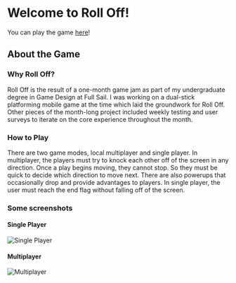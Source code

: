 # Welcome to Roll Off!

You can play the game [here](https://www.kongregate.com/games/cjohnson13/roll-off)!

## About the Game

### Why Roll Off?
Roll Off is the result of a one-month game jam as part of my undergraduate degree in Game Design at Full Sail. I was working on a  dual-stick platforming mobile game at the time which laid the groundwork for Roll Off. Other pieces of the month-long project included weekly testing and user surveys to iterate on the core experience throughout the month.

### How to Play
There are two game modes, local multiplayer and single player. In multiplayer, the players must try to knock each other off of the screen in any direction. Once a play begins moving, they cannot stop. So they must be quick to decide which direction to move next. There are also powerups that occasionally drop and provide advantages to players. In single player, the user must reach the end flag without falling off of the screen.

### Some screenshots
#### Single Player
![Single Player](https://user-images.githubusercontent.com/20494455/43050289-640bc358-8dd4-11e8-8f67-c5880c6f4941.png)
#### Multiplayer
![Multiplayer](https://user-images.githubusercontent.com/20494455/43050359-5d3e0f62-8dd5-11e8-8d4d-3c9c1f353da1.png)

